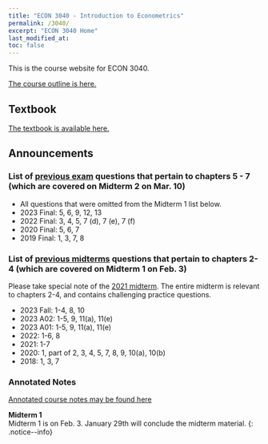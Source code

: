 ```yaml
---
title: "ECON 3040 - Introduction to Econometrics"
permalink: /3040/
excerpt: "ECON 3040 Home"
last_modified_at:
toc: false
---
```


This is the course website for ECON 3040.

[The course outline is here.](https://rtgodwin.com/3040/outline)

<!--- **The final** is on April 18th, 1:30pm, in University College Great Hall. Bring a calculator, pens/pencils, and your student ID.
{: .notice--danger}

[The formula sheet for the final is available here.](https://rtgodwin.com/3040/exams/formula.pdf) I will provide you with this formula sheet at the exam.
{: .notice--info}

**The fourth (and final) assignment** is due on April 12th. The answer key will be released on the 15th. After that, I will not be able to accept late assignments.
{: .notice--danger}
--->
## Textbook
[The textbook is available here.](https://rtgodwin.com/introeconometrics.pdf)

## Announcements

### List of [previous exam](https://rtgodwin.com/3040/oldexams) questions that pertain to chapters 5 - 7 (which are covered on Midterm 2 on Mar. 10)

- All questions that were omitted from the Midterm 1 list below.
- 2023 Final: 5, 6, 9, 12, 13
- 2022 Final: 3, 4, 5, 7 (d), 7 (e), 7 (f)
- 2020 Final: 5, 6, 7
- 2019 Final: 1, 3, 7, 8

### List of [previous midterms](https://rtgodwin.com/3040/oldexams) questions that pertain to chapters 2-4 (which are covered on Midterm 1 on Feb. 3)

Please take special note of the [2021 midterm](https://rtgodwin.com/3040/exams/mid2021.pdf). The entire midterm is relevant to chapters 2-4, and contains challenging practice questions.

- 2023 Fall: 1-4, 8, 10
- 2023 A02: 1-5, 9, 11(a), 11(e)
- 2023 A01: 1-5, 9, 11(a), 11(e)
- 2022: 1-6, 8
- 2021: 1-7
- 2020: 1, part of 2, 3, 4, 5, 7, 8, 9, 10(a), 10(b)
- 2018: 1, 3, 7

### Annotated Notes
[Annotated course notes may be found here](https://rtgodwin.com/3040/annotated)


<!---The TA, Adefikunola Adetoro, is holding weekly office hours from 10:00 - 11:00 am on Tuesdays and Thursdays. [Here is the Microsoft Teams link to join the office hour.](https://teams.microsoft.com/l/meetup-join/19%3ameeting_ZmNiMDU0NTItODQ5ZS00MWU5LTk1NmUtMWMyMzA4ODIwODQ1%40thread.v2/0?context=%7b%22Tid%22%3a%224f80dd0b-338c-4e4c-8a14-90446962f7b8%22%2c%22Oid%22%3a%2254b69181-75bc-47eb-b526-ac70e8a437c3%22%7d)

Here is the R code I used in class on Sept. 24:

```r
# Load the data
mydata <- read.csv("https://rtgodwin.com/data/vidsales.csv")

# Make a sub-sample
sub <- subset(mydata, mydata$Publisher == "Nintendo" | mydata$Publisher == "Microsoft Game Studios")

# Create a variable to choose colour in the scatterplot
sub$mycol <- "red"
sub$mycol[sub$Publisher == "Microsoft Game Studios"] <- "blue"

# Create scatterplot
plot(sub$Score, sub$Sales, col = sub$mycol)
```

 **The first assignment** is due on September 24th. You need to use RStudio. Do [computer lab 1](https://rtgodwin.com/3040/lab1/), watch the [video for computer lab 1](https://www.youtube.com/watch?v=CXToeZnajco), and make sure you can install and use RStudio well before September 24th.
{: .notice--danger}
--->


**Midterm 1**  
Midterm 1 is on Feb. 3. January 29th will conclude the midterm material.
{: .notice--info}



